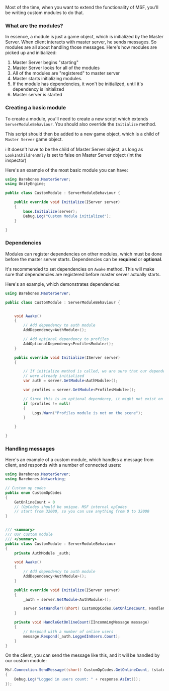 Most of the time, when you want to extend the functionality of MSF, you'll be writing custom modules to do that.

### What are the modules?

In essence, a module is just a game object, which is initialized by the Master Server. When client interacts with master server, he sends messages. So modules are all about handling those messages. Here's how modules are picked up and initialized:

1. Master Server begins "starting"
1. Master Server looks for all of the modules
1. All of the modules are "registered" to master server
1. Master starts initializing modules.
1. If the module has dependencies, it won't be initialized, until it's dependency is initialized
1. Master server is started

### Creating a basic module

To create a module, you'll need to create a new script which extends `ServerModuleBehaviour`. You should also override the `Initialize` method. 

This script should then be added to a new game object, which is a child of `Master Server` game object.

ℹ️ It doesn't have to be the child of Master Server object, as long as `LookInChildrenOnly` is set to false on Master Server object (int the inspector) 

Here's an example of the most basic module you can have:

``` C#
using Barebones.MasterServer;
using UnityEngine;

public class CustomModule : ServerModuleBehaviour {

    public override void Initialize(IServer server)
    {
        base.Initialize(server);
        Debug.Log("Custom Module initialized");
    }

}
```

### Dependencies

Modules can register dependencies on other modules, which must be done before the master server starts. Dependencies can be **required** or **optional**. 

It's recommended to set dependencies on `Awake` method. This will make sure that dependencies are registered before master server actually starts.

Here's an example, which demonstrates dependencies:

``` C#
using Barebones.MasterServer;

public class CustomModule : ServerModuleBehaviour {


    void Awake()
    {
        // Add dependency to auth module
        AddDependency<AuthModule>();

        // Add optional dependency to profiles
        AddOptionalDependency<ProfilesModule>();
    }

    public override void Initialize(IServer server)
    {

        // If initialize method is called, we are sure that our dependencies 
        // were already initialized
        var auth = server.GetModule<AuthModule>();

        var profiles = server.GetModule<ProfilesModule>();

        // Since this is an optional dependency, it might not exist on the master server
        if (profiles != null)
        {
            Logs.Warn("Profiles module is not on the scene");
        }

    }

}

```

### Handling messages

Here's an example of a custom module, which handles a message from client, and responds with a number of connected users:

``` C#
using Barebones.MasterServer;
using Barebones.Networking;

// Custom op codes
public enum CustomOpCodes
{
    GetOnlineCount = 0
    // (OpCodes should be unique. MSF internal opCodes 
    // start from 32000, so you can use anything from 0 to 32000
}


/// <summary>
/// Our custom module
/// </summary>
public class CustomModule : ServerModuleBehaviour
{
    private AuthModule _auth;

    void Awake()
    {
        // Add dependency to auth module
        AddDependency<AuthModule>();
    }

    public override void Initialize(IServer server)
    {
        _auth = server.GetModule<AuthModule>();

        server.SetHandler((short) CustomOpCodes.GetOnlineCount, HandleGetOnlineCount);
    }

    private void HandleGetOnlineCount(IIncommingMessage message)
    {
        // Respond with a number of online users
        message.Respond(_auth.LoggedInUsers.Count);
    }
}

```

On the client, you can send the message like this, and it will be handled by our custom module:

``` C#
Msf.Connection.SendMessage((short) CustomOpCodes.GetOnlineCount, (status, response) =>
{
    Debug.Log("Logged in users count: " + response.AsInt());
});
```
